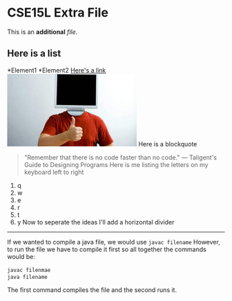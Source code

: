 # CSE15L Extra File
This is an **additional** *file*. 
## Here is a list
*Element1
*Element2 
[Here's a link](https://www.youtube.com/watch?v=dQw4w9WgXcQ&ab_channel=RickAstley)
![Image](Computer.jpeg)
Here is a blockquote
> "Remember that there is no code faster than no code." — Taligent's Guide to Designing Programs
Here is me listing the letters on my keyboard left to right
1. q
2. w
3. e
4. r
5. t
6. y
Now to seperate the ideas I'll add a horizontal divider
---
If we wanted to compile a java file, we would use `javac filename`
However, to run the file we have to compile it first so all together the commands would be:
```
javac filenmae
java filename
````
The first command compiles the file and the second runs it.
